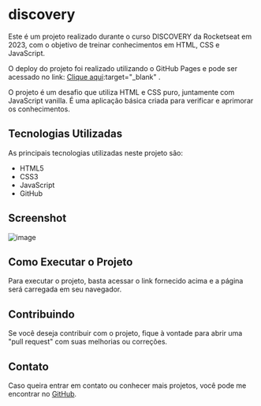 # discovery

Este é um projeto realizado durante o curso DISCOVERY da Rocketseat em 2023, com o objetivo de treinar conhecimentos em HTML, CSS e JavaScript.

O deploy do projeto foi realizado utilizando o GitHub Pages e pode ser acessado no link: [Clique aqui](https://laurourbano.github.io/devlinks):target="_blank"
.

O projeto é um desafio que utiliza HTML e CSS puro, juntamente com JavaScript vanilla. É uma aplicação básica criada para verificar e aprimorar os conhecimentos.

## Tecnologias Utilizadas

As principais tecnologias utilizadas neste projeto são:

- HTML5
- CSS3
- JavaScript
- GitHub

## Screenshot

![image](https://github.com/laurourbano/DevLinks-Lauro/assets/74082012/58e5c7bd-56a4-4d0f-ae6f-31c24b489bd1)

## Como Executar o Projeto

Para executar o projeto, basta acessar o link fornecido acima e a página será carregada em seu navegador.

## Contribuindo

Se você deseja contribuir com o projeto, fique à vontade para abrir uma "pull request" com suas melhorias ou correções.

## Contato

Caso queira entrar em contato ou conhecer mais projetos, você pode me encontrar no [GitHub](https://github.com/laurourbano).
